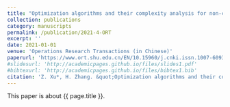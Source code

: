 ```yaml
---
title: "Optimization algorithms and their complexity analysis for non-convex minimax problems"
collection: publications
category: manuscripts
permalink: /publication/2021-4-ORT
excerpt: ''
date: 2021-01-01
venue: 'Operations Research Transactions (in Chinese)'
paperurl: 'https://www.ort.shu.edu.cn/EN/10.15960/j.cnki.issn.1007-6093.2021.03.004'
#slidesurl: 'http://academicpages.github.io/files/slides1.pdf'
#bibtexurl: 'http://academicpages.github.io/files/bibtex1.bib'
citation: 'Z. Xu*, H. Zhang. &quot;Optimization algorithms and their complexity analysis for non-convex minimax problems.&quot; <i>Operations Research Transactions (in Chinese)</i>. 25(3):74-86, 2021. https://doi.org/10.15960/j.cnki.issn.1007-6093.2021.03.004.'
---
```


This paper is about {{ page.title }}.

